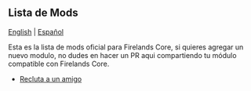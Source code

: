 ## Lista de Mods

[English](https://github.com/FirelandsProject/modules-list/blob/main/README.MD) | [Español](https://github.com/FirelandsProject/modules-list/blob/main/README-ES.MD)

Esta es la lista de mods oficial para Firelands Core, si quieres agregar un nuevo modulo, no dudes en hacer un PR aqui compartiendo tu módulo compatible con Firelands Core.

- [Recluta a un amigo](https://github.com/FirelandsProject/mod-recruit-a-friend)
